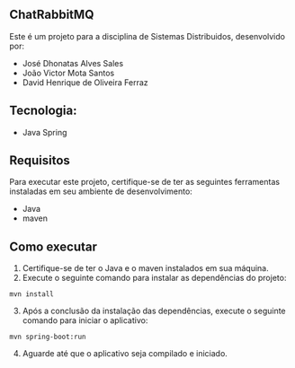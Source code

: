 ## ChatRabbitMQ

Este é um projeto para a disciplina de Sistemas Distribuidos, desenvolvido por: 
- José Dhonatas Alves Sales
- João Victor Mota Santos
- David Henrique de Oliveira Ferraz

## Tecnologia:
- Java Spring

## Requisitos
Para executar este projeto, certifique-se de ter as seguintes ferramentas instaladas em seu ambiente de desenvolvimento:
- Java
- maven

## Como executar
1. Certifique-se de ter o Java e o maven instalados em sua máquina.
2. Execute o seguinte comando para instalar as dependências do projeto:
```shell script
mvn install
```
3. Após a conclusão da instalação das dependências, execute o seguinte comando para iniciar o aplicativo:
```shell script
mvn spring-boot:run
```
4. Aguarde até que o aplicativo seja compilado e iniciado.
